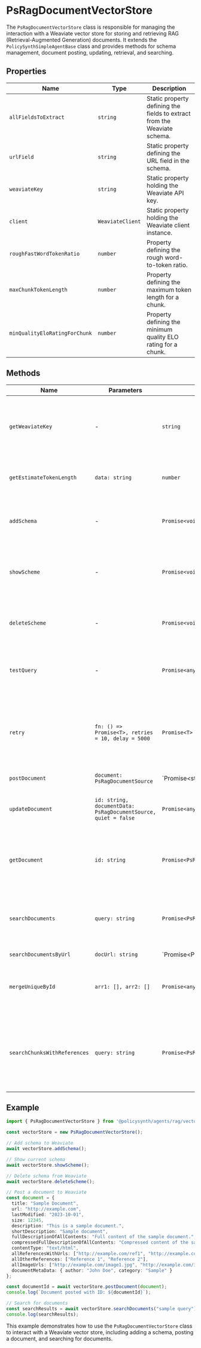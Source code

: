 # PsRagDocumentVectorStore

The `PsRagDocumentVectorStore` class is responsible for managing the interaction with a Weaviate vector store for storing and retrieving RAG (Retrieval-Augmented Generation) documents. It extends the `PolicySynthSimpleAgentBase` class and provides methods for schema management, document posting, updating, retrieval, and searching.

## Properties

| Name                          | Type                | Description                                                                 |
|-------------------------------|---------------------|-----------------------------------------------------------------------------|
| `allFieldsToExtract`          | `string`            | Static property defining the fields to extract from the Weaviate schema.     |
| `urlField`                    | `string`            | Static property defining the URL field in the schema.                        |
| `weaviateKey`                 | `string`            | Static property holding the Weaviate API key.                                |
| `client`                      | `WeaviateClient`    | Static property holding the Weaviate client instance.                        |
| `roughFastWordTokenRatio`     | `number`            | Property defining the rough word-to-token ratio.                             |
| `maxChunkTokenLength`         | `number`            | Property defining the maximum token length for a chunk.                      |
| `minQualityEloRatingForChunk` | `number`            | Property defining the minimum quality ELO rating for a chunk.                |

## Methods

| Name                    | Parameters                                                                 | Return Type                              | Description                                                                                       |
|-------------------------|---------------------------------------------------------------------------|------------------------------------------|---------------------------------------------------------------------------------------------------|
| `getWeaviateKey`        | -                                                                         | `string`                                 | Static method to retrieve the Weaviate API key from environment variables.                        |
| `getEstimateTokenLength`| `data: string`                                                            | `number`                                 | Method to estimate the token length of a given string.                                            |
| `addSchema`             | -                                                                         | `Promise<void>`                          | Method to add a schema to the Weaviate instance.                                                  |
| `showScheme`            | -                                                                         | `Promise<void>`                          | Method to display the current schema in the Weaviate instance.                                    |
| `deleteScheme`          | -                                                                         | `Promise<void>`                          | Method to delete the schema from the Weaviate instance.                                           |
| `testQuery`             | -                                                                         | `Promise<any>`                           | Method to perform a test query on the Weaviate instance.                                          |
| `retry`                 | `fn: () => Promise<T>, retries = 10, delay = 5000`                         | `Promise<T>`                             | Method to retry a given function a specified number of times with a delay between attempts.       |
| `postDocument`          | `document: PsRagDocumentSource`                                           | `Promise<string | undefined>`            | Method to post a document to the Weaviate instance.                                               |
| `updateDocument`        | `id: string, documentData: PsRagDocumentSource, quiet = false`             | `Promise<any>`                           | Method to update a document in the Weaviate instance.                                             |
| `getDocument`           | `id: string`                                                              | `Promise<PsRagDocumentSource>`           | Method to retrieve a document from the Weaviate instance by its ID.                               |
| `searchDocuments`       | `query: string`                                                           | `Promise<PsRagDocumentSourceGraphQlResponse>` | Method to search for documents in the Weaviate instance based on a query.                         |
| `searchDocumentsByUrl`  | `docUrl: string`                                                          | `Promise<PsRagDocumentSourceGraphQlResponse | null | undefined>` | Method to search for documents in the Weaviate instance based on a URL.                           |
| `mergeUniqueById`       | `arr1: [], arr2: []`                                                      | `Promise<any[]>`                         | Method to merge two arrays of objects, ensuring uniqueness by ID.                                 |
| `searchChunksWithReferences` | `query: string`                                                      | `Promise<PsRagChunk[]>`                  | Method to search for document chunks with references in the Weaviate instance based on a query.   |

## Example

```typescript
import { PsRagDocumentVectorStore } from '@policysynth/agents/rag/vectorstore/ragDocument.js';

const vectorStore = new PsRagDocumentVectorStore();

// Add schema to Weaviate
await vectorStore.addSchema();

// Show current schema
await vectorStore.showScheme();

// Delete schema from Weaviate
await vectorStore.deleteScheme();

// Post a document to Weaviate
const document = {
  title: "Sample Document",
  url: "http://example.com",
  lastModified: "2023-10-01",
  size: 12345,
  description: "This is a sample document.",
  shortDescription: "Sample document",
  fullDescriptionOfAllContents: "Full content of the sample document.",
  compressedFullDescriptionOfAllContents: "Compressed content of the sample document.",
  contentType: "text/html",
  allReferencesWithUrls: ["http://example.com/ref1", "http://example.com/ref2"],
  allOtherReferences: ["Reference 1", "Reference 2"],
  allImageUrls: ["http://example.com/image1.jpg", "http://example.com/image2.jpg"],
  documentMetaData: { author: "John Doe", category: "Sample" }
};

const documentId = await vectorStore.postDocument(document);
console.log(`Document posted with ID: ${documentId}`);

// Search for documents
const searchResults = await vectorStore.searchDocuments("sample query");
console.log(searchResults);
```

This example demonstrates how to use the `PsRagDocumentVectorStore` class to interact with a Weaviate vector store, including adding a schema, posting a document, and searching for documents.
